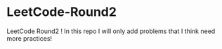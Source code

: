 # LeetCode-Round2

LeetCode Round2 !
In this repo I will only add problems that I think need more practices!
